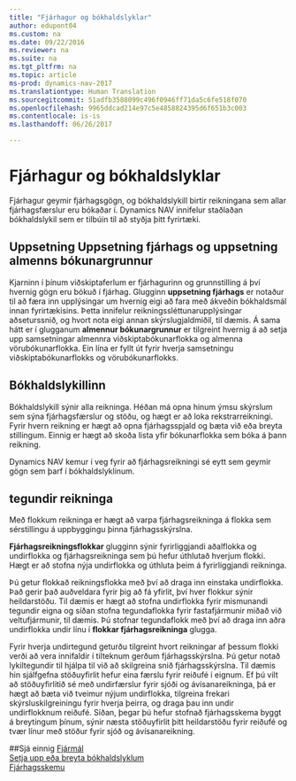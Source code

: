 ```yaml
---
title: "Fjárhagur og bókhaldslyklar"
author: edupont04
ms.custom: na
ms.date: 09/22/2016
ms.reviewer: na
ms.suite: na
ms.tgt_pltfrm: na
ms.topic: article
ms-prod: dynamics-nav-2017
ms.translationtype: Human Translation
ms.sourcegitcommit: 51adfb3588099c496f0946ff71da5c6fe518f070
ms.openlocfilehash: 9965ddcad214e97c5e4858824395d6f651b3c003
ms.contentlocale: is-is
ms.lasthandoff: 06/26/2017

---
```


# <a name="the-general-ledger-and-the-chart-of-accounts"></a>Fjárhagur og bókhaldslyklar
Fjárhagur geymir fjárhagsgögn,  og bókhaldslykill birtir reikningana sem allar fjárhagsfærslur eru bókaðar í. Dynamics NAV innifelur staðlaðan bókhaldslykil sem er tilbúin til að styðja þitt fyrirtæki.

## <a name="general-ledger-setup-and-general-posting-setup"></a>Uppsetning Uppsetning fjárhags og uppsetning almenns bókunargrunnur
Kjarninn í þínum viðskiptaferlum er fjárhagurinn og grunnstilling á því hvernig gögn eru bókuð í fjárhag.
Glugginn **uppsetning fjárhags** er notaður til að færa inn upplýsingar um hvernig eigi að fara með ákveðin bókhaldsmál innan fyrirtækisins. Þetta innifelur reikningssléttunarupplýsingar aðseturssnið, og hvort nota eigi annan skýrslugjaldmiðil, til dæmis.
Á sama hátt er í glugganum **almennur bókunargrunnur** er tilgreint hvernig á að setja upp samsetningar almennra viðskiptabókunarflokka og almenna vörubókunarflokka. Ein lína er fyllt út fyrir hverja samsetningu viðskiptabókunarflokks og vörubókunarflokks.  

## <a name="the-chart-of-accounts"></a>Bókhaldslykillinn
Bókhaldslykill sýnir alla reikninga. Héðan má opna hinum ýmsu skýrslum sem sýna fjárhagsfærslur og stöðu, og hægt er að loka rekstrarreikningi. Fyrir hvern reikning er hægt að opna fjárhagsspjald og bæta við eða breyta stillingum. Einnig er hægt að skoða lista yfir bókunarflokka sem bóka á þann reikning.  

Dynamics NAV kemur í veg fyrir að fjárhagsreikningi sé eytt sem geymir gögn sem þarf í bókhaldslyklinum.  

## <a name="account-categories"></a>tegundir reikninga
Með flokkum reikninga er hægt að varpa fjárhagsreikninga á flokka sem sérstillingu á uppbyggingu þinna fjárhagsskýrslna.  

**Fjárhagsreikningsflokkar** glugginn sýnir fyrirliggjandi aðalflokka og undirflokka og fjárhagsreikninga sem þú hefur úthlutað hverjum flokki. Hægt er að stofna nýja undirflokka og úthluta þeim á fyrirliggjandi reikninga.  

Þú getur flokkað reikningsflokka með því að draga inn einstaka undirflokka. Það gerir það auðveldara fyrir þig að fá yfirlit, því hver flokkur sýnir heildarstöðu. Til dæmis er hægt að stofna undirflokka fyrir mismunandi tegundir eigna og síðan stofna tegundaflokka fyrir fastafjármunir miðað við veltufjármunir, til dæmis. Þú stofnar tegundaflokk með því að draga inn aðra undirflokka undir línu í **flokkar fjárhagsreikninga** glugga.  

Fyrir hverja undirtegund geturðu tilgreint hvort reikningar af þessum flokki verði að vera innifaldir í tilteknum gerðum fjárhagsskýrslna. Þú getur notað lykiltegundir til hjálpa til við að skilgreina snið fjárhagsskýrslna. Til dæmis hin sjálfgefna stöðuyfirlit hefur eina færslu fyrir reiðufé í eignum. Ef þú vilt að stöðuyfirlitið sé með undirfærslur fyrir sjóði og ávísanareikninga, þá er hægt að bæta við tveimur nýjum undirflokka, tilgreina frekari skýrsluskilgreiningu fyrir hverja þeirra, og draga þau inn undir undirflokknum reiðufé. Síðan, þegar þú hefur stofnað fjárhagsskema byggt á breytingum þínum, sýnir næsta stöðuyfirlit þitt heildarstöðu fyrir reiðufé og tvær línur með stöður fyrir sjóð og ávísanareikning.     

##<a name="see-also"></a>Sjá einnig
[Fjármál](finance-setup.md)  
[Setja upp eða breyta bókhaldslyklum](finance-setup-setup-chart-accounts.md)  
[Fjárhagsskemu](finance-setup-account-schedule.md)  

